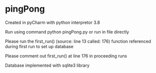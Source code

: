 # pingPong

Created in pyCharm with python interpretor 3.8

Run using command python pingPong.py or run in file directly

Please run the first_run() (source: line 13   called: 176) function referenced during first run to set up database

Please comment out first_run() at line 176 in proceeding runs

Database implemented with sqlite3 library
